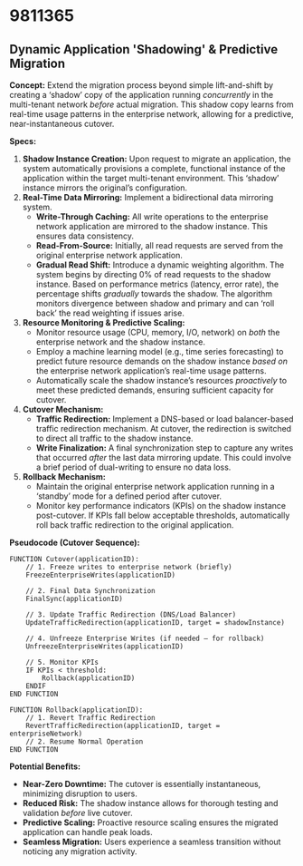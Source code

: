 # 9811365

## Dynamic Application 'Shadowing' & Predictive Migration

**Concept:** Extend the migration process beyond simple lift-and-shift by creating a ‘shadow’ copy of the application running *concurrently* in the multi-tenant network *before* actual migration. This shadow copy learns from real-time usage patterns in the enterprise network, allowing for a predictive, near-instantaneous cutover.

**Specs:**

1.  **Shadow Instance Creation:** Upon request to migrate an application, the system automatically provisions a complete, functional instance of the application within the target multi-tenant environment. This ‘shadow’ instance mirrors the original’s configuration.
2.  **Real-Time Data Mirroring:**  Implement a bidirectional data mirroring system. 
    *   **Write-Through Caching:** All write operations to the enterprise network application are mirrored to the shadow instance. This ensures data consistency.
    *   **Read-From-Source:**  Initially, all read requests are served from the original enterprise network application. 
    *   **Gradual Read Shift:**  Introduce a dynamic weighting algorithm. The system begins by directing 0% of read requests to the shadow instance. Based on performance metrics (latency, error rate), the percentage shifts *gradually* towards the shadow.  The algorithm monitors divergence between shadow and primary and can ‘roll back’ the read weighting if issues arise.
3.  **Resource Monitoring & Predictive Scaling:** 
    *   Monitor resource usage (CPU, memory, I/O, network) on *both* the enterprise network and the shadow instance.
    *   Employ a machine learning model (e.g., time series forecasting) to predict future resource demands on the shadow instance *based on* the enterprise network application’s real-time usage patterns.
    *   Automatically scale the shadow instance’s resources *proactively* to meet these predicted demands, ensuring sufficient capacity for cutover.
4.  **Cutover Mechanism:**
    *   **Traffic Redirection:** Implement a DNS-based or load balancer-based traffic redirection mechanism. At cutover, the redirection is switched to direct all traffic to the shadow instance. 
    *   **Write Finalization:** A final synchronization step to capture any writes that occurred *after* the last data mirroring update. This could involve a brief period of dual-writing to ensure no data loss.
5.  **Rollback Mechanism:**
    *   Maintain the original enterprise network application running in a ‘standby’ mode for a defined period after cutover.
    *   Monitor key performance indicators (KPIs) on the shadow instance post-cutover. If KPIs fall below acceptable thresholds, automatically roll back traffic redirection to the original application.

**Pseudocode (Cutover Sequence):**

```
FUNCTION Cutover(applicationID):
    // 1. Freeze writes to enterprise network (briefly)
    FreezeEnterpriseWrites(applicationID)

    // 2. Final Data Synchronization
    FinalSync(applicationID)

    // 3. Update Traffic Redirection (DNS/Load Balancer)
    UpdateTrafficRedirection(applicationID, target = shadowInstance)

    // 4. Unfreeze Enterprise Writes (if needed – for rollback)
    UnfreezeEnterpriseWrites(applicationID)

    // 5. Monitor KPIs
    IF KPIs < threshold:
        Rollback(applicationID)
    ENDIF
END FUNCTION

FUNCTION Rollback(applicationID):
    // 1. Revert Traffic Redirection
    RevertTrafficRedirection(applicationID, target = enterpriseNetwork)
    // 2. Resume Normal Operation
END FUNCTION
```

**Potential Benefits:**

*   **Near-Zero Downtime:** The cutover is essentially instantaneous, minimizing disruption to users.
*   **Reduced Risk:** The shadow instance allows for thorough testing and validation *before* live cutover.
*   **Predictive Scaling:** Proactive resource scaling ensures the migrated application can handle peak loads.
*   **Seamless Migration:** Users experience a seamless transition without noticing any migration activity.